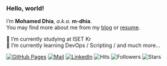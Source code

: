 ### Hello, world!

I’m **Mohamed Dhia**, *a.k.a*. **m-dhia**.<br>
You may find more about me from my [blog](https://m-dhia.github.io/) or [resume](https://m-dhia.github.io/resume/).

🔭 I’m currently studying at ISET Kr<br>
🌱 I’m currently learning DevOps / Scripting / and much more...<br>

[![GitHub Pages](https://img.shields.io/badge/-GitHub%20Pages-6495ED?logo=Github)](https://m-dhia.github.io/)
[![Mail](https://img.shields.io/badge/Gmail-d14836?style=flat&logo=Gmail&logoColor=white)](mailto:mdhiaaouina@outlook.com)
[![LinkedIn](https://img.shields.io/badge/LinkedIn-blue?style=flat&logo=Linkedin&logoColor=white)](https://www.linkedin.com/in/daein-lee-3b6ba9139/)
![Hits](https://hits.seeyoufarm.com/api/count/incr/badge.svg?url=https%3A%2F%2Fgithub.com%2Fm-dhia%2Fhit-counter)
![Followers](https://img.shields.io/github/followers/m-dhia)
![Stars](https://img.shields.io/github/stars/m-dhia)
